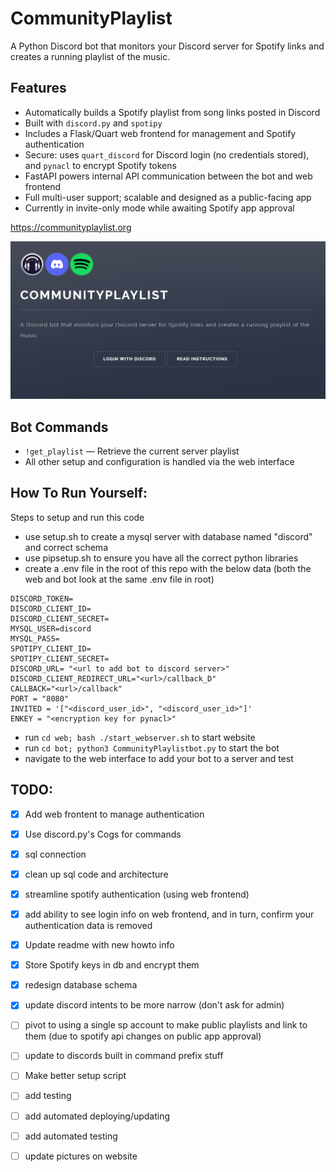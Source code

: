 # CommunityPlaylist

A Python Discord bot that monitors your Discord server for Spotify links and creates a running playlist of the music.


## Features

- Automatically builds a Spotify playlist from song links posted in Discord
- Built with `discord.py` and `spotipy`
- Includes a Flask/Quart web frontend for management and Spotify authentication
- Secure: uses `quart_discord` for Discord login (no credentials stored), and `pynacl` to encrypt Spotify tokens
- FastAPI powers internal API communication between the bot and web frontend
- Full multi-user support; scalable and designed as a public-facing app
- Currently in invite-only mode while awaiting Spotify app approval

https://communityplaylist.org

![web](image.png)


## Bot Commands

- `!get_playlist` — Retrieve the current server playlist
- All other setup and configuration is handled via the web interface

## How To Run Yourself:
Steps to setup and run this code

- use setup.sh to create a mysql server with database named "discord" and correct schema
- use pipsetup.sh to ensure you have all the correct python libraries
- create a .env file in the root of this repo with the below data (both the web and bot look at the same .env file in root)
```
DISCORD_TOKEN=
DISCORD_CLIENT_ID=
DISCORD_CLIENT_SECRET=
MYSQL_USER=discord
MYSQL_PASS=
SPOTIPY_CLIENT_ID=
SPOTIPY_CLIENT_SECRET=
DISCORD_URL= "<url to add bot to discord server>"
DISCORD_CLIENT_REDIRECT_URL="<url>/callback_D"
CALLBACK="<url>/callback"
PORT = "8080"
INVITED = '["<discord_user_id>", "<discord_user_id>"]'
ENKEY = "<encryption key for pynacl>"
```
- run `cd web; bash ./start_webserver.sh` to start website
- run `cd bot; python3 CommunityPlaylistbot.py` to start the bot
- navigate to the web interface to add your bot to a server and test

## TODO:
- [x] Add web frontent to manage authentication
- [x] Use discord.py's Cogs for commands
- [x] sql connection
- [x] clean up sql code and architecture
- [x] streamline spotify authentication (using web frontend)
- [x] add ability to see login info on web frontend, and in turn, confirm your authentication data is removed
- [x] Update readme with new howto info
- [x] Store Spotify keys in db and encrypt them
- [x] redesign database schema
- [x] update discord intents to be more narrow (don't ask for admin)
- [ ] pivot to using a single sp account to make public playlists and link to them (due to spotify api changes on public app approval)
- [ ] update to discords built in command prefix stuff
- [ ] Make better setup script
- [ ] add testing
- [ ] add automated deploying/updating
- [ ] add automated testing
- [ ] update pictures on website




